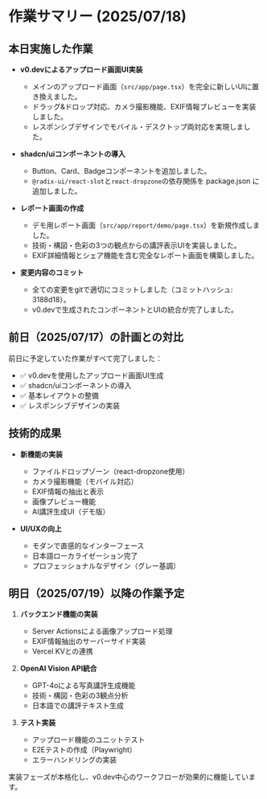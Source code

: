 # 作業サマリー (2025/07/18)

## 本日実施した作業

- **v0.devによるアップロード画面UI実装**
  - メインのアップロード画面（`src/app/page.tsx`）を完全に新しいUIに置き換えました。
  - ドラッグ&ドロップ対応、カメラ撮影機能、EXIF情報プレビューを実装しました。
  - レスポンシブデザインでモバイル・デスクトップ両対応を実現しました。

- **shadcn/uiコンポーネントの導入**
  - Button、Card、Badgeコンポーネントを追加しました。
  - `@radix-ui/react-slot`と`react-dropzone`の依存関係を package.json に追加しました。

- **レポート画面の作成**
  - デモ用レポート画面（`src/app/report/demo/page.tsx`）を新規作成しました。
  - 技術・構図・色彩の3つの観点からの講評表示UIを実装しました。
  - EXIF詳細情報とシェア機能を含む完全なレポート画面を構築しました。

- **変更内容のコミット**
  - 全ての変更をgitで適切にコミットしました（コミットハッシュ: 3188d18）。
  - v0.devで生成されたコンポーネントとUIの統合が完了しました。

## 前日（2025/07/17）の計画との対比

前日に予定していた作業がすべて完了しました：

- ✅ v0.devを使用したアップロード画面UI生成
- ✅ shadcn/uiコンポーネントの導入
- ✅ 基本レイアウトの整備
- ✅ レスポンシブデザインの実装

## 技術的成果

- **新機能の実装**
  - ファイルドロップゾーン（react-dropzone使用）
  - カメラ撮影機能（モバイル対応）
  - EXIF情報の抽出と表示
  - 画像プレビュー機能
  - AI講評生成UI（デモ版）

- **UI/UXの向上**
  - モダンで直感的なインターフェース
  - 日本語ローカライゼーション完了
  - プロフェッショナルなデザイン（グレー基調）

## 明日（2025/07/19）以降の作業予定

1. **バックエンド機能の実装**
   - Server Actionsによる画像アップロード処理
   - EXIF情報抽出のサーバーサイド実装
   - Vercel KVとの連携

2. **OpenAI Vision API統合**
   - GPT-4oによる写真講評生成機能
   - 技術・構図・色彩の3観点分析
   - 日本語での講評テキスト生成

3. **テスト実装**
   - アップロード機能のユニットテスト
   - E2Eテストの作成（Playwright）
   - エラーハンドリングの実装

実装フェーズが本格化し、v0.dev中心のワークフローが効果的に機能しています。

